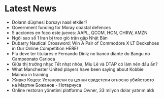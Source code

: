 # Latest News
-  Doların düşmesi borsayı nasıl etkiler?
-  Government funding for Moray coastal defences
-  5 acciones en foco este jueves: AAPL, QCOM, HON, CHRW, AMZN
-  Ngôi sao số 1 Iran bị treo giò trận gặp Nhật Bản
-  Dubarry Nautical Crossword: Win A Pair of Commodore X LT Deckshoes in Our Online Competition HERE!
-  Flu deve ter titulares e Fernando Diniz no banco diante do Bangu no Campeonato Carioca
-  Giữa thị trường nhạc Tết nhạt nhòa, Miu Lê và DTAP có làm nên dấu ấn?
-  What Manchester United players have been saying about Kobbie Mainoo in training
-  Живко Коцев: Установени са ценни свидетели относно убийството на Мартин Божанов - Нотариуса
-  Online restoran yönetimi platformu Owner, 33 milyon dolar yatırım aldı
